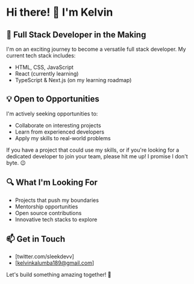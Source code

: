 
# Hi there! 👋 I'm Kelvin

## 🚀 Full Stack Developer in the Making

I'm on an exciting journey to become a versatile full stack developer. My current tech stack includes:

- HTML, CSS, JavaScript
- React (currently learning)
- TypeScript & Next.js (on my learning roadmap)


## 💡 Open to Opportunities

I'm actively seeking opportunities to:
- Collaborate on interesting projects
- Learn from experienced developers
- Apply my skills to real-world problems

If you have a project that could use my skills, or if you're looking for a dedicated developer to join your team, please hit me up! I promise I don't byte. 😉

## 🔍 What I'm Looking For

- Projects that push my boundaries
- Mentorship opportunities
- Open source contributions
- Innovative tech stacks to explore

## 📫 Get in Touch

- [twitter.com/sleekdevv]
- [kelvinkalumba189@gmail.com]


Let's build something amazing together! 🌟
